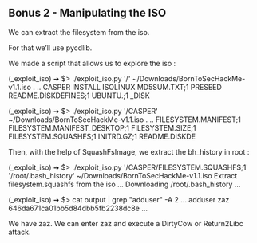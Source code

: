 ## Bonus 2 - Manipulating the ISO

We can extract the filesystem from the iso.

For that we’ll use pycdlib.

We made a script that allows us to explore the iso :

(_exploit_iso) ➜  $> ./exploit_iso.py '/' ~/Downloads/BornToSecHackMe-v1.1.iso
.
..
CASPER
INSTALL
ISOLINUX
MD5SUM.TXT;1
PRESEED
README.DISKDEFINES;1
UBUNTU.;1
_DISK

(_exploit_iso) ➜  $> ./exploit_iso.py '/CASPER' ~/Downloads/BornToSecHackMe-v1.1.iso
.
..
FILESYSTEM.MANIFEST;1
FILESYSTEM.MANIFEST_DESKTOP;1
FILESYSTEM.SIZE;1
FILESYSTEM.SQUASHFS;1
INITRD.GZ;1
README.DISKDE

Then, with the help of SquashFsImage, we extract the bh_history in root :

(_exploit_iso) ➜  $> ./exploit_iso.py '/CASPER/FILESYSTEM.SQUASHFS;1' '/root/.bash_history' ~/Downloads/BornToSecHackMe-v1.1.iso
Extract filesystem.squashfs from the iso ...
Downloading /root/.bash_history ...

(_exploit_iso) ➜  $>  cat output | grep "adduser" -A 2
…
adduser zaz
646da671ca01bb5d84dbb5fb2238dc8e
…

We have zaz. We can enter zaz and execute a DirtyCow or Return2Libc attack.

